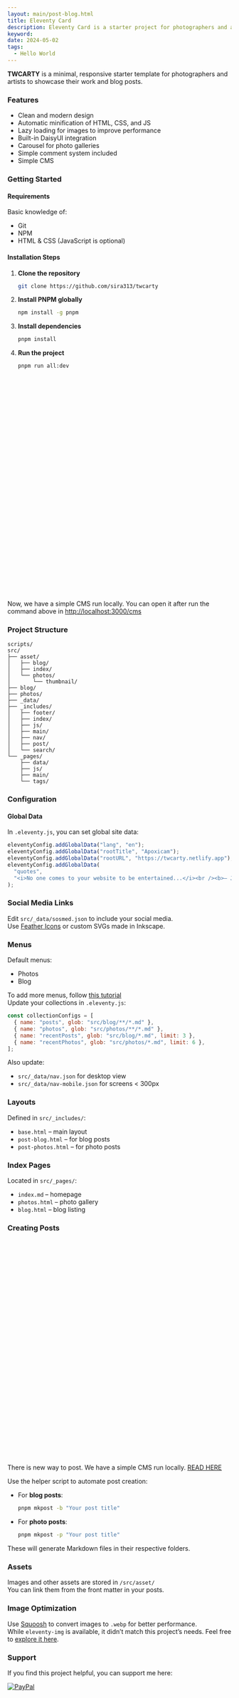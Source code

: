 ```yaml
---
layout: main/post-blog.html
title: Eleventy Card
description: Eleventy Card is a starter project for photographers and artists to showcase their work and blog content.
keyword: 
date: 2024-05-02
tags:
  - Hello World
---
```


**TWCARTY** is a minimal, responsive starter template for photographers and artists to showcase their work and blog posts.

### Features

- Clean and modern design
- Automatic minification of HTML, CSS, and JS
- Lazy loading for images to improve performance
- Built-in DaisyUI integration
- Carousel for photo galleries
- Simple comment system included
- Simple CMS

### Getting Started

#### Requirements

Basic knowledge of:

- Git
- NPM
- HTML & CSS (JavaScript is optional)

#### Installation Steps

1. **Clone the repository**

   ```bash
   git clone https://github.com/sira313/twcarty
   ```

2. **Install PNPM globally**

   ```bash
   npm install -g pnpm
   ```

3. **Install dependencies**

   ```bash
   pnpm install
   ```

4. **Run the project**
   ```bash
   pnpm run all:dev
   ```

<div role="alert" class="alert alert-success not-prose">
  <svg xmlns="http://www.w3.org/2000/svg" fill="none" viewBox="0 0 24 24" class="h-6 w-6 shrink-0 stroke-current">
    <path stroke-linecap="round" stroke-linejoin="round" stroke-width="2" d="M13 16h-1v-4h-1m1-4h.01M21 12a9 9 0 11-18 0 9 9 0 0118 0z"></path>
  </svg>
  <span>Now, we have a simple CMS run locally. You can open it after run the command above in <a class="font-bold link" href="http://localhost:3000/cms">http://localhost:3000/cms</a></span>
</div>

### Project Structure

```
scripts/
src/
├── asset/
│   ├── blog/
│   ├── index/
│   └── photos/
│       └── thumbnail/
├── blog/
├── photos/
├── _data/
├── _includes/
│   ├── footer/
│   ├── index/
│   ├── js/
│   ├── main/
│   ├── nav/
│   ├── post/
│   └── search/
└── _pages/
    ├── data/
    ├── js/
    ├── main/
    └── tags/
```

### Configuration

#### Global Data

In `.eleventy.js`, you can set global site data:

```js
eleventyConfig.addGlobalData("lang", "en");
eleventyConfig.addGlobalData("rootTitle", "Apoxicam");
eleventyConfig.addGlobalData("rootURL", "https://twcarty.netlify.app");
eleventyConfig.addGlobalData(
  "quotes",
  "<i>No one comes to your website to be entertained...</i><br /><b>― Jay Baer</b>"
);
```

### Social Media Links

Edit `src/_data/sosmed.json` to include your social media.  
Use [Feather Icons](https://feathericons.com) or custom SVGs made in Inkscape.

### Menus

Default menus:

- Photos
- Blog

To add more menus, follow [this tutorial](https://www.youtube.com/watch?v=kzf9A9tkkl4)  
Update your collections in `.eleventy.js`:

```js
const collectionConfigs = [
  { name: "posts", glob: "src/blog/**/*.md" },
  { name: "photos", glob: "src/photos/**/*.md" },
  { name: "recentPosts", glob: "src/blog/*.md", limit: 3 },
  { name: "recentPhotos", glob: "src/photos/*.md", limit: 6 },
];
```

Also update:

- `src/_data/nav.json` for desktop view
- `src/_data/nav-mobile.json` for screens < 300px

### Layouts

Defined in `src/_includes/`:

- `base.html` – main layout
- `post-blog.html` – for blog posts
- `post-photos.html` – for photo posts

### Index Pages

Located in `src/_pages/`:

- `index.md` – homepage
- `photos.html` – photo gallery
- `blog.html` – blog listing

### Creating Posts

<div role="alert" class="alert alert-success not-prose">
  <svg xmlns="http://www.w3.org/2000/svg" fill="none" viewBox="0 0 24 24" class="h-6 w-6 shrink-0 stroke-current">
    <path stroke-linecap="round" stroke-linejoin="round" stroke-width="2" d="M13 16h-1v-4h-1m1-4h.01M21 12a9 9 0 11-18 0 9 9 0 0118 0z"></path>
  </svg>
  <span>There is new way to post. We have a simple CMS run locally. <a class="link" href="/blog/simple-cms-dashboard/">READ HERE</a></span>
</div>


Use the helper script to automate post creation:

- For **blog posts**:

  ```bash
  pnpm mkpost -b "Your post title"
  ```

- For **photo posts**:
  ```bash
  pnpm mkpost -p "Your post title"
  ```

These will generate Markdown files in their respective folders.

### Assets

Images and other assets are stored in `/src/asset/`  
You can link them from the front matter in your posts.

### Image Optimization

Use [Squoosh](https://squoosh.app) to convert images to `.webp` for better performance.  
While `eleventy-img` is available, it didn’t match this project’s needs. Feel free to [explore it here](https://www.11ty.dev/docs/plugins/image/).

### Support

If you find this project helpful, you can support me here:

[![PayPal](https://img.shields.io/badge/PayPal-00457C?style=for-the-badge&logo=paypal&logoColor=white)](https://paypal.me/aflasio)
